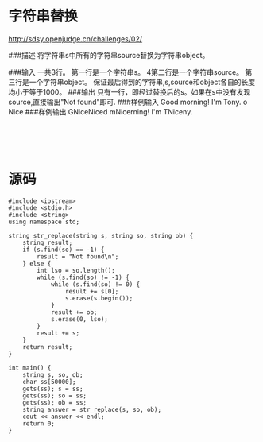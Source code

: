 # 字符串替换
http://sdsy.openjudge.cn/challenges/02/

###描述
将字符串s中所有的字符串source替换为字符串object。

###输入
一共3行。
第一行是一个字符串s。
4第二行是一个字符串source。
第三行是一个字符串object。
保证最后得到的字符串,s,source和object各自的长度均小于等于1000。
###输出
只有一行，即经过替换后的s。如果在s中没有发现source,直接输出"Not found"即可.
###样例输入
Good morning! I'm Tony.
o
Nice
###样例输出
GNiceNiced mNicerning! I'm TNiceny.

<br><br><br>
# 源码
```
#include <iostream>
#include <stdio.h>
#include <string>
using namespace std;

string str_replace(string s, string so, string ob) {
	string result;
	if (s.find(so) == -1) {
		result = "Not found\n";
	} else {
		int lso = so.length();
		while (s.find(so) != -1) {
			while (s.find(so) != 0) {
				result += s[0];
				s.erase(s.begin());
			}
			result += ob;
			s.erase(0, lso);
		}
		result += s;
	}
	return result;
}

int main() {
	string s, so, ob;
	char ss[50000];
	gets(ss); s = ss;
	gets(ss); so = ss;
	gets(ss); ob = ss;
	string answer = str_replace(s, so, ob);
	cout << answer << endl;
    return 0;
}

```
